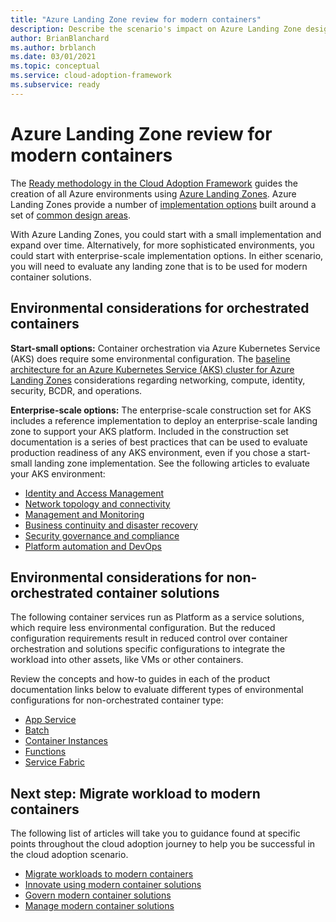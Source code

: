 ```yaml
---
title: "Azure Landing Zone review for modern containers"
description: Describe the scenario's impact on Azure Landing Zone design
author: BrianBlanchard
ms.author: brblanch
ms.date: 03/01/2021
ms.topic: conceptual
ms.service: cloud-adoption-framework
ms.subservice: ready
---
```


# Azure Landing Zone review for modern containers

The [Ready methodology in the Cloud Adoption Framework](../../ready/index.md) guides the creation of all Azure environments using [Azure Landing Zones](../../ready/landing-zone/index.md). Azure Landing Zones provide a number of [implementation options](../../ready/landing-zone/implementation-options.md) built around a set of [common design areas](../../ready/landing-zone/design-areas.md).

With Azure Landing Zones, you could start with a small implementation and expand over time. Alternatively, for more sophisticated environments, you could start with enterprise-scale implementation options. In either scenario, you will need to evaluate any landing zone that is to be used for modern container solutions.

## Environmental considerations for orchestrated containers

**Start-small options:** Container orchestration via Azure Kubernetes Service (AKS) does require some environmental configuration. The [baseline architecture for an Azure Kubernetes Service (AKS) cluster for Azure Landing Zones](https://docs.microsoft.com/azure/architecture/reference-architectures/containers/aks/secure-baseline-aks?bc=%2fazure%2fcloud-adoption-framework%2f_bread%2ftoc.json&toc=%2fazure%2fcloud-adoption-framework%2ftoc.json) considerations regarding networking, compute, identity, security, BCDR, and operations.

**Enterprise-scale options:** The enterprise-scale construction set for AKS includes a reference implementation to deploy an enterprise-scale landing zone to support your AKS platform. Included in the construction set documentation is a series of best practices that can be used to evaluate production readiness of any AKS environment, even if you chose a start-small landing zone implementation. See the following articles to evaluate your AKS environment:

- [Identity and Access Management](scenarios/aks/eslz-identity-and-access-management.md)
- [Network topology and connectivity](scenarios/aks/eslz-network-topology-and-connectivity.md)
- [Management and Monitoring](scenarios/aks/eslz-management-and-monitoring.md)
- [Business continuity and disaster recovery](scenarios/aks/eslz-business-continuity-and-disaster-recovery.md)
- [Security governance and compliance](scenarios/aks/eslz-security-governance-and-compliance.md)
- [Platform automation and DevOps](scenarios/aks/eslz-platform-automation-and-devops.md)

## Environmental considerations for non-orchestrated container solutions

The following container services run as Platform as a service solutions, which require less environmental configuration. But the reduced configuration requirements result in reduced control over container orchestration and solutions specific configurations to integrate the workload into other assets, like VMs or other containers.

Review the concepts and how-to guides in each of the product documentation links below to evaluate different types of environmental configurations for non-orchestrated container type:

- [App Service](/azure/app-service/)
- [Batch](/azure/batch/batch-technical-overview)
- [Container Instances](/azure/container-instances/container-instances-overview)
- [Functions](/azure/azure-functions/functions-overview)
- [Service Fabric](/azure/service-fabric/service-fabric-overview)

## Next step: Migrate workload to modern containers

The following list of articles will take you to guidance found at specific points throughout the cloud adoption journey to help you be successful in the cloud adoption scenario.

- [Migrate workloads to modern containers](./migrate.md)
- [Innovate using modern container solutions](https://docs.microsoft.com/azure/architecture/reference-architectures/containers/aks-start-here?bc=%2fazure%2fcloud-adoption-framework%2f_bread%2ftoc.json&toc=%2fazure%2fcloud-adoption-framework%2ftoc.json)
- [Govern modern container solutions](./govern.md)
- [Manage modern container solutions](./manage.md)
